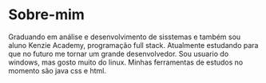 # Sobre-mim
Graduando em análise e desenvolvimento de sisstemas e também sou aluno Kenzie Academy, programação full stack.
Atualmente estudando para que no futuro me tornar um grande desenvolvedor.
Sou usuario do windows, mas gosto muito do linux.
Minhas ferramentas de estudos no momento são java css e html. 
